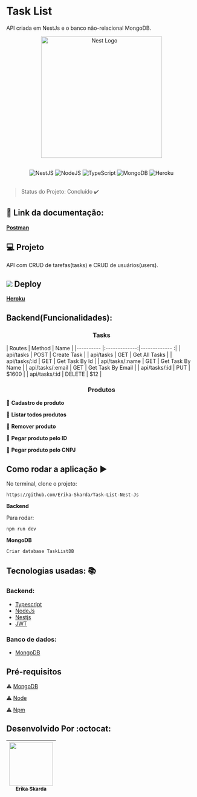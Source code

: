 # Task List 

API criada em NestJs e o banco não-relacional MongoDB.

<p align="center">
  <a href="http://nestjs.com/" target="blank"><img src="https://nestjs.com/img/logo_text.svg" width="320" alt="Nest Logo" /></a>
</p>
</br>   

<div align="center">
 <img alt="NestJS" src="https://img.shields.io/badge/nestjs-%23E0234E.svg?style=for-the-badge&logo=nestjs&logoColor=white" />
 <img alt="NodeJS" src="https://img.shields.io/badge/node.js-%2343853D.svg?style=for-the-badge&logo=node-dot-js&logoColor=white"/>
 <img alt="TypeScript" src="https://img.shields.io/badge/typescript-%23007ACC.svg?style=for-the-badge&logo=typescript&logoColor=white"/>
 <img alt="MongoDB" src ="https://img.shields.io/badge/MongoDB-%234ea94b.svg?style=for-the-badge&logo=mongodb&logoColor=white"/>
 <img alt="Heroku" src="https://img.shields.io/badge/heroku-%23430098.svg?style=for-the-badge&logo=heroku&logoColor=white"/>
</div>
</br>

> Status do Projeto: Concluído :heavy_check_mark: 


## :book:  Link da documentação:

<b>[Postman](https://documenter.getpostman.com/view/15971782/TzkzrfM2)</b>

## 💻 Projeto

API com CRUD de tarefas(tasks) e CRUD de usuários(users).

## <img src="https://github.com/Erika-Skarda/Pokemon/blob/main/bulbasaur_icon-icons.com_67580.ico" /> Deploy

 <b>[Heroku](https://tasklistnest.herokuapp.com/)</b>

## Backend(Funcionalidades):

<h3 align="center"><b>Tasks</b></h3>

| Routes            |      Method   |  Name         |
|----------         |:-------------:|------------- :|
| api/tasks         |     POST      |    Create Task |
| api/tasks         |      GET      |    Get All Tasks |
| api/tasks/:id     |      GET      |    Get Task By Id |
| api/tasks/:name   |      GET      |    Get Task By Name |
| api/tasks/:email  |      GET      |    Get Task By Email |
| api/tasks/:id     |     PUT       |    $1600 |
| api/tasks/:id     |      DELETE     |   $12 |

<h3 align="center"><b>Produtos</b></h3>

🥑 <b>Cadastro de produto</b>

🥑 <b>Listar todos produtos</b>

🥑 <b>Remover produto</b>

🥑 <b>Pegar produto pelo ID</b>

🥑 <b>Pegar produto pelo CNPJ</b>
 

## Como rodar a aplicação :arrow_forward:

No terminal, clone o projeto: 

```
https://github.com/Erika-Skarda/Task-List-Nest-Js

```
<b><p>Backend</p></b>

Para rodar:

```
npm run dev

```
<b><p>MongoDB</p></b>

```
Criar database TaskListDB

```

## Tecnologias usadas: :books:

### Backend: 

- [Typescript](https://www.typescriptlang.org/)
- [NodeJs](https://nodejs.org/en/download)
- [Nestjs](https://nestjs.com/)
- [JWT](https://jwt.io/)

### Banco de dados:

- [MongoDB](https://www.mongodb.com/)

## Pré-requisitos

:warning: [MongoDB](https://www.mongodb.com/)

:warning: [Node](https://nodejs.org/en/download/)

:warning: [Npm](https://www.npmjs.com/)

## Desenvolvido Por :octocat:

| [<img src="https://avatars1.githubusercontent.com/u/60902843?s=400&u=fca9219fa3416ab4b849077b9248f71d44133283&v=4" width=115><br><sub>Erika Skarda</sub>](https://www.linkedin.com/in/erika-skarda/) | 
| :---: |
